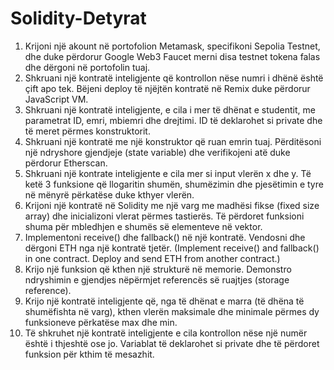 # Solidity-Detyrat

1. Krijoni një akount në portofolion Metamask, specifikoni Sepolia Testnet, dhe duke përdorur
Google Web3 Faucet merni disa testnet tokena falas dhe dërgoni në portofolin tuaj.
2. Shkruani një kontratë inteligjente që kontrollon nëse numri i dhënë është çift apo tek. Bëjeni
deploy të njëjtën kontratë në Remix duke përdorur JavaScript VM.
3. Shkruani një kontratë inteligjente, e cila i mer të dhënat e studentit, me parametrat ID, emri,
mbiemri dhe drejtimi. ID të deklarohet si private dhe të meret përmes konstruktorit.
4. Shkruani një kontratë me një konstruktor që ruan emrin tuaj. Përditësoni një ndryshore
gjendjeje (state variable) dhe verifikojeni atë duke përdorur Etherscan.
5. Shkruani një kontrate inteligjente e cila mer si input vlerën x dhe y. Të ketë 3 funksione që
llogaritin shumën, shumëzimin dhe pjesëtimin e tyre në mënyrë përkatëse duke kthyer vlerën.
6. Krijoni një kontratë në Solidity me një varg me madhësi fikse (fixed size array) dhe
inicializoni vlerat përmes tastierës. Të përdoret funksioni shuma për mbledhjen e shumës së
elementeve në vektor.
7. Implementoni receive() dhe fallback() në një kontratë. Vendosni dhe dërgoni ETH nga një
kontratë tjetër. (Implement receive() and fallback() in one contract. Deploy and send ETH
from another contract.)
8. Krijo një funksion që kthen një strukturë në memorie. Demonstro ndryshimin e gjendjes
nëpërmjet referencës së ruajtjes (storage reference).
9. Krijo një kontratë inteligjente që, nga të dhënat e marra (të dhëna të shumëfishta në varg),
kthen vlerën maksimale dhe minimale përmes dy funksioneve përkatëse max dhe min.
10. Të shkruhet një kontratë inteligjente e cila kontrollon nëse një numër është i thjeshtë ose jo.
Variablat të deklarohet si private dhe të përdoret funksion për kthim të mesazhit.
